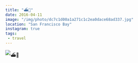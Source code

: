 ```yaml
---
title: "⛴🌙"
date: 2016-04-11
image: "/img/photo/dc7c1d00a1a271c1c2ea0dace68ad337.jpg"
location: "San Francisco Bay"
instagram: true
tags:
 - travel
---
```


![⛴🌙](/img/photo/dc7c1d00a1a271c1c2ea0dace68ad337.jpg)
